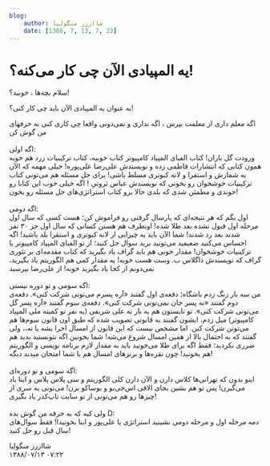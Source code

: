 ```yaml
---
blog:
    author: شااززز منگولیا
    date: [1388, 7, 13, 7, 22]
---
```

# یه المپیادی الآن چی کار می‌کنه؟!

<div class="cnt">
سلام بچه‌ها ، خوبید؟!<p>به عنوان یه المپیادی الآن باید چی کار کنی؟!</p>
<p>اگه معلم داری از معلمت بپرس ، اگه نداری و نمی‌دونی واقعا چی کاری کنی به حرفهای من گوش کن<br/><br/>اگه اولی:<br/>ورودت گل باران! کتاب الفبای المپیاد کامپیوتر کتاب خوبیه، کتاب ترکیبیات زرد هم خوبه همون کتابی که انتشارات فاطمی زده و نویسندش علی‌رضا علی‌پوره! خیلی مهمه که الآن به شمارش و استقرا و لانه کبوتری مسلط باشی! برای حل مسئله هم می‌تونی کتاب ترکیبیات خوشخوان رو بخونی که نویسندش عباس ثروتیِ ! اگه خیلی خوب این کتابا رو خوندی و مطمئن شدی که بلدی حالا برو کتاب استراتژی‌های حل مسئله رو بخون!<br/><br/>اگه دومی:<br/>اول بگم که هر نتیجه‌ای که پارسال گرفتی رو فراموش کن؛ هست کسی که سال اول مرحله اول قبول نشده بعد طلا شده! اونطرف هم هستن کسانی که سال اول جز ۳۰ نفر شدند بعد رد شدند! شما الآن باید یه چیزایی از لانه کبوتری و استقرا بلد باشید! اگه احساس می‌کنید ضعیفید می‌تونید برید سوال حل کنید؛ از تو الفبای المپیاد کامپیوتر یا ترکیبیات خوشخوان! مقدار خوبی هم باید گراف یاد بگیرید که کتاب مقدمه‌ای بر تئوری گراف که نویسندش داگلاس ب. وست هست خوبه! یه مقدار کمی هم الگوریتم یاد بگیرید، نمی‌دونم از کجا یاد بگیرید خوبه! از علی‌رضا بپرسید<br/><br/>اگه سومی و تو دوره نیستی:<br/>من سه بار زنگ زدم باشگاه؛ دفعه‌ی اول گفتند «آره پسرم می‌تونی شرکت کنی». دفعه‌ی دوم گفتند «نه پسر جان نمی‌تونی شرکت کنی». دفعه‌ی سوم گفتند «آره پسر گل می‌تونی شرکت کنی». تو تابستون هم یه بار به علی شریفی (یه نفر تو کمیته ملی المپیاد کامپیوتر) میل زدم، ایشون گفتند یه قانونی تصویب شده که طبق اون قانون سوم‌ها هم می‌تونن شرکت کنن. اما مشخص نیست که این قانون از امسال اجرا بشه یا نه،، ولی گفتند که به احتمال بالا از همین امسال شروع می‌شه! شما بخونین اگه نتونستید بدید هم ضرری نکردید؛ فقط اگه برای طلا می‌خونید باید به مقدار لازم برنامه نویسی و الگوریتم هم بخونید! چون نقره‌ها و برنزهای امسال هم با شما امتحان میدند دیگه!<br/><br/>اگه سومی و تو دوره‌ای:<br/>اینو بدون که تهرانی‌ها کلاس دارن و الآن دارن کلی الگوریتم و سی پلاس پلاس و اینا یاد می‌گیرن! پس تو هم بشین بجای الافی اس‌جی‌یو و یوساکو بزن! می‌تونی یه سری از چیزها رو هم می‌تونی از تو سایت تاپ‌کدر یاد بگیری!<br/><br/>ولی کیه که به حرفه من گوش بده D:<br/>دمه مرحله اول و مرحله دومی نشینید استراتژی یا علی‌پور و اینا بخونیدا! فقط سوال‌های سال قبل رو حل کنید!</p>
</div>

<div class="blog-info">
    <div class="blog-author">شااززز منگولیا</div>
    <div class="blog-date">۱۳۸۸/۰۷/۱۳ ۰۷:۲۲</div>
</div>


